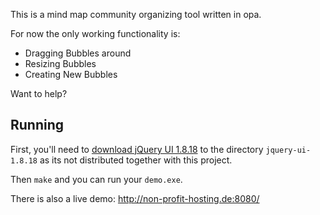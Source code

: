 This is a mind map community organizing tool written in opa.

For now the only working functionality is:

* Dragging Bubbles around
* Resizing Bubbles
* Creating New Bubbles


Want to help?

Running
-------

First, you'll need to [download jQuery UI 1.8.18](https://github.com/jquery/jquery-ui/zipball/1.8.18) to the directory `jquery-ui-1.8.18` as its not distributed together with this project.

Then `make` and you can run your `demo.exe`.

There is also a live demo: http://non-profit-hosting.de:8080/